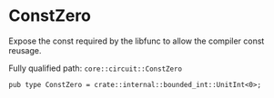 # ConstZero

Expose the const required by the libfunc to allow the compiler const reusage.

Fully qualified path: `core::circuit::ConstZero`

<pre><code class="language-rust">pub type ConstZero = crate::internal::bounded_int::UnitInt&lt;0&gt;;</code></pre>

